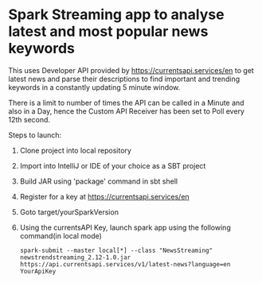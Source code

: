 # Spark Streaming app to analyse latest and most popular news keywords
This uses Developer API provided by https://currentsapi.services/en to get latest news and parse their descriptions to find important and trending keywords in a constantly updating 5 minute window.

There is a limit to number of times the API can be called in a Minute and also in a Day, hence the Custom API Receiver has been set to Poll every 12th second. 

Steps to launch:
1. Clone project into local repository 
2. Import into IntelliJ or IDE of your choice as a SBT project
3. Build JAR using 'package' command in sbt shell
4. Register for a key at https://currentsapi.services/en 
5. Goto target/yourSparkVersion 
6. Using the currentsAPI Key, launch spark app using the following command(in local mode)

    `spark-submit --master local[*] --class "NewsStreaming" newstrendstreaming_2.12-1.0.jar https://api.currentsapi.services/v1/latest-news?language=en YourApiKey`
